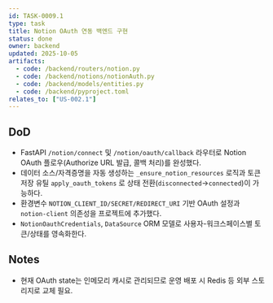 ```yaml
---
id: TASK-0009.1
type: task
title: Notion OAuth 연동 백엔드 구현
status: done
owner: backend
updated: 2025-10-05
artifacts:
  - code: /backend/routers/notion.py
  - code: /backend/notions/notionAuth.py
  - code: /backend/models/entities.py
  - code: /backend/pyproject.toml
relates_to: ["US-002.1"]
---
```


## DoD
- FastAPI `/notion/connect` 및 `/notion/oauth/callback` 라우터로 Notion OAuth 플로우(Authorize URL 발급, 콜백 처리)를 완성했다.
- 데이터 소스/자격증명을 자동 생성하는 `_ensure_notion_resources` 로직과 토큰 저장 유틸 `apply_oauth_tokens` 로 상태 전환(`disconnected`→`connected`)이 가능하다.
- 환경변수 `NOTION_CLIENT_ID/SECRET/REDIRECT_URI` 기반 OAuth 설정과 `notion-client` 의존성을 프로젝트에 추가했다.
- `NotionOauthCredentials`, `DataSource` ORM 모델로 사용자-워크스페이스별 토큰/상태를 영속화한다.

## Notes
- 현재 OAuth state는 인메모리 캐시로 관리되므로 운영 배포 시 Redis 등 외부 스토리지로 교체 필요.